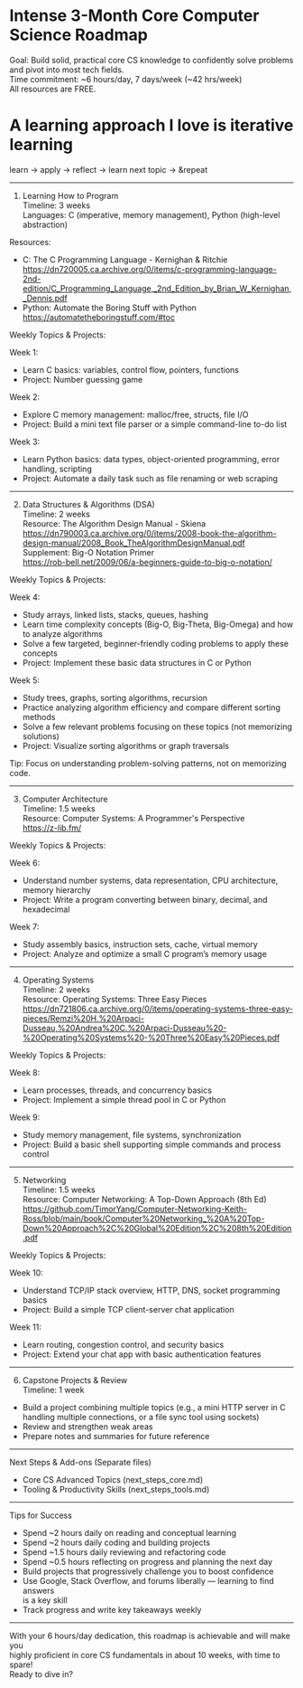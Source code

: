 # Intense 3-Month Core Computer Science Roadmap

Goal: Build solid, practical core CS knowledge to confidently solve problems and
pivot into most tech fields.  
Time commitment: ~6 hours/day, 7 days/week (~42 hrs/week)  
All resources are FREE.

# A learning approach I love is iterative learning
learn → apply → reflect → learn next topic → &repeat

---

1. Learning How to Program  
Timeline: 3 weeks  
Languages: C (imperative, memory management), Python (high-level abstraction)

Resources:  
- C: The C Programming Language - Kernighan & Ritchie  
  https://dn720005.ca.archive.org/0/items/c-programming-language-2nd-edition/C_Programming_Language,_2nd_Edition_by_Brian_W_Kernighan,_Dennis.pdf  
- Python: Automate the Boring Stuff with Python  
  https://automatetheboringstuff.com/#toc

Weekly Topics & Projects:

Week 1:  
- Learn C basics: variables, control flow, pointers, functions  
- Project: Number guessing game

Week 2:  
- Explore C memory management: malloc/free, structs, file I/O  
- Project: Build a mini text file parser or a simple command-line to-do list

Week 3:  
- Learn Python basics: data types, object-oriented programming, error handling, scripting  
- Project: Automate a daily task such as file renaming or web scraping

---

2. Data Structures & Algorithms (DSA)  
Timeline: 2 weeks  
Resource: The Algorithm Design Manual - Skiena  
https://dn790003.ca.archive.org/0/items/2008-book-the-algorithm-design-manual/2008_Book_TheAlgorithmDesignManual.pdf  
Supplement: Big-O Notation Primer  
https://rob-bell.net/2009/06/a-beginners-guide-to-big-o-notation/

Weekly Topics & Projects:

Week 4:  
- Study arrays, linked lists, stacks, queues, hashing  
- Learn time complexity concepts (Big-O, Big-Theta, Big-Omega) and how to analyze algorithms  
- Solve a few targeted, beginner-friendly coding problems to apply these concepts  
- Project: Implement these basic data structures in C or Python

Week 5:  
- Study trees, graphs, sorting algorithms, recursion  
- Practice analyzing algorithm efficiency and compare different sorting methods  
- Solve a few relevant problems focusing on these topics (not memorizing solutions)  
- Project: Visualize sorting algorithms or graph traversals

Tip: Focus on understanding problem-solving patterns, not on memorizing code.

---

3. Computer Architecture  
Timeline: 1.5 weeks  
Resource: Computer Systems: A Programmer's Perspective  
https://z-lib.fm/

Weekly Topics & Projects:

Week 6:  
- Understand number systems, data representation, CPU architecture, memory hierarchy  
- Project: Write a program converting between binary, decimal, and hexadecimal

Week 7:  
- Study assembly basics, instruction sets, cache, virtual memory  
- Project: Analyze and optimize a small C program’s memory usage

---

4. Operating Systems  
Timeline: 2 weeks  
Resource: Operating Systems: Three Easy Pieces  
https://dn721806.ca.archive.org/0/items/operating-systems-three-easy-pieces/Remzi%20H.%20Arpaci-Dusseau,%20Andrea%20C.%20Arpaci-Dusseau%20-%20Operating%20Systems%20-%20Three%20Easy%20Pieces.pdf

Weekly Topics & Projects:

Week 8:  
- Learn processes, threads, and concurrency basics  
- Project: Implement a simple thread pool in C or Python

Week 9:  
- Study memory management, file systems, synchronization  
- Project: Build a basic shell supporting simple commands and process control

---

5. Networking  
Timeline: 1.5 weeks  
Resource: Computer Networking: A Top-Down Approach (8th Ed)  
https://github.com/TimorYang/Computer-Networking-Keith-Ross/blob/main/book/Computer%20Networking_%20A%20Top-Down%20Approach%2C%20Global%20Edition%2C%208th%20Edition.pdf

Weekly Topics & Projects:

Week 10:  
- Understand TCP/IP stack overview, HTTP, DNS, socket programming basics  
- Project: Build a simple TCP client-server chat application

Week 11:  
- Learn routing, congestion control, and security basics  
- Project: Extend your chat app with basic authentication features

---

6. Capstone Projects & Review  
Timeline: 1 week

- Build a project combining multiple topics (e.g., a mini HTTP server in C  
  handling multiple connections, or a file sync tool using sockets)  
- Review and strengthen weak areas  
- Prepare notes and summaries for future reference

---

Next Steps & Add-ons (Separate files)

- Core CS Advanced Topics (next_steps_core.md)  
- Tooling & Productivity Skills (next_steps_tools.md)

---

Tips for Success

- Spend ~2 hours daily on reading and conceptual learning  
- Spend ~2 hours daily coding and building projects  
- Spend ~1.5 hours daily reviewing and refactoring code  
- Spend ~0.5 hours reflecting on progress and planning the next day  
- Build projects that progressively challenge you to boost confidence  
- Use Google, Stack Overflow, and forums liberally — learning to find answers  
  is a key skill  
- Track progress and write key takeaways weekly

---

With your 6 hours/day dedication, this roadmap is achievable and will make you  
highly proficient in core CS fundamentals in about 10 weeks, with time to spare!  
Ready to dive in?

